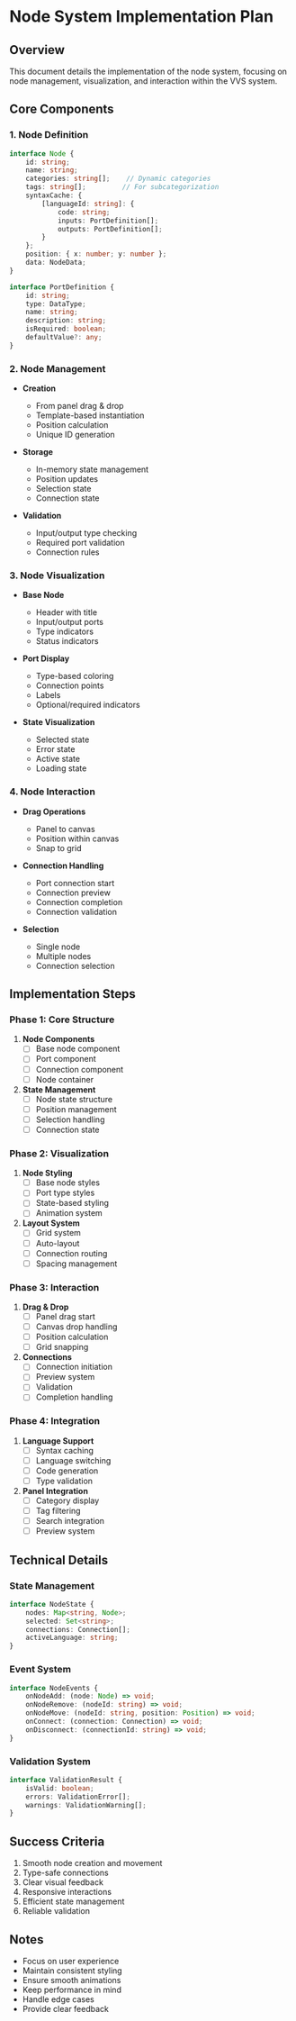 # Node System Implementation Plan

## Overview
This document details the implementation of the node system, focusing on node management, visualization, and interaction within the VVS system.

## Core Components

### 1. Node Definition
```typescript
interface Node {
    id: string;
    name: string;
    categories: string[];    // Dynamic categories
    tags: string[];         // For subcategorization
    syntaxCache: {
        [languageId: string]: {
            code: string;
            inputs: PortDefinition[];
            outputs: PortDefinition[];
        }
    };
    position: { x: number; y: number };
    data: NodeData;
}

interface PortDefinition {
    id: string;
    type: DataType;
    name: string;
    description: string;
    isRequired: boolean;
    defaultValue?: any;
}
```

### 2. Node Management
- **Creation**
  - From panel drag & drop
  - Template-based instantiation
  - Position calculation
  - Unique ID generation

- **Storage**
  - In-memory state management
  - Position updates
  - Selection state
  - Connection state

- **Validation**
  - Input/output type checking
  - Required port validation
  - Connection rules

### 3. Node Visualization
- **Base Node**
  - Header with title
  - Input/output ports
  - Type indicators
  - Status indicators

- **Port Display**
  - Type-based coloring
  - Connection points
  - Labels
  - Optional/required indicators

- **State Visualization**
  - Selected state
  - Error state
  - Active state
  - Loading state

### 4. Node Interaction
- **Drag Operations**
  - Panel to canvas
  - Position within canvas
  - Snap to grid

- **Connection Handling**
  - Port connection start
  - Connection preview
  - Connection completion
  - Connection validation

- **Selection**
  - Single node
  - Multiple nodes
  - Connection selection

## Implementation Steps

### Phase 1: Core Structure
1. **Node Components**
   - [ ] Base node component
   - [ ] Port component
   - [ ] Connection component
   - [ ] Node container

2. **State Management**
   - [ ] Node state structure
   - [ ] Position management
   - [ ] Selection handling
   - [ ] Connection state

### Phase 2: Visualization
1. **Node Styling**
   - [ ] Base node styles
   - [ ] Port type styles
   - [ ] State-based styling
   - [ ] Animation system

2. **Layout System**
   - [ ] Grid system
   - [ ] Auto-layout
   - [ ] Connection routing
   - [ ] Spacing management

### Phase 3: Interaction
1. **Drag & Drop**
   - [ ] Panel drag start
   - [ ] Canvas drop handling
   - [ ] Position calculation
   - [ ] Grid snapping

2. **Connections**
   - [ ] Connection initiation
   - [ ] Preview system
   - [ ] Validation
   - [ ] Completion handling

### Phase 4: Integration
1. **Language Support**
   - [ ] Syntax caching
   - [ ] Language switching
   - [ ] Code generation
   - [ ] Type validation

2. **Panel Integration**
   - [ ] Category display
   - [ ] Tag filtering
   - [ ] Search integration
   - [ ] Preview system

## Technical Details

### State Management
```typescript
interface NodeState {
    nodes: Map<string, Node>;
    selected: Set<string>;
    connections: Connection[];
    activeLanguage: string;
}
```

### Event System
```typescript
interface NodeEvents {
    onNodeAdd: (node: Node) => void;
    onNodeRemove: (nodeId: string) => void;
    onNodeMove: (nodeId: string, position: Position) => void;
    onConnect: (connection: Connection) => void;
    onDisconnect: (connectionId: string) => void;
}
```

### Validation System
```typescript
interface ValidationResult {
    isValid: boolean;
    errors: ValidationError[];
    warnings: ValidationWarning[];
}
```

## Success Criteria
1. Smooth node creation and movement
2. Type-safe connections
3. Clear visual feedback
4. Responsive interactions
5. Efficient state management
6. Reliable validation

## Notes
- Focus on user experience
- Maintain consistent styling
- Ensure smooth animations
- Keep performance in mind
- Handle edge cases
- Provide clear feedback
